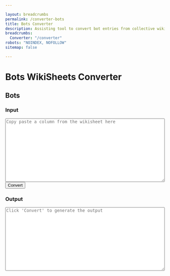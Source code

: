 ```yaml
---

layout: breadcrumbs
permalink: /converter-bots
title: Bots Converter
description: Assisting tool to convert bot entries from collective wiki sheets to wiki pages
breadcrumbs:
  Converter: "/converter"
robots: "NOINDEX, NOFOLLOW"
sitemap: false

---
```


# Bots WikiSheets Converter


<h2 id="bots">Bots</h2>

<div id="autoconverter-bots">
	<h3>Input</h3>
	<textarea id="input-bots" placeholder="Copy paste a column from the wikisheet here"></textarea>
	<button id="convert-bots">Convert</button>
	<h3>Output</h3>
	<textarea id="output-bots" placeholder="Click &#39;Convert&#39; to generate the output"></textarea>
</div>

<style type="text/css">
#autoconverter-bots textarea {
	width: 100%;
	height: 200px;
}
</style>

<script type="text/javascript">
	
var botRows = ["contributors", "updatedAt", "# Wiki page infos", "title", "name", "description", "imageUrl", "breadcrumbs", "  Bots", "  -_class_-", "# Bot infos", "botName", "botDescription", "botImageUrl", "botType", "botRarity", "botRaritySortOrder", "botAcquisition", "botOpinion", "searchKeywords", "# Abilities infos", "ability1Name", "ability1Info", "ability1Description", "ability2Name", "ability2Info", "ability2Description", "ability3Name", "ability3Info", "ability3Description", "# AI tree infos", "ai1aName", "ai1aDescription", "ai1bName", "ai1bDescription", "ai2aName", "ai2aDescription", "ai2bName", "ai2bDescription", "ai3aName", "ai3aDescription", "ai3bName", "ai3bDescription", "ai4aName", "ai4aDescription", "ai4bName", "ai4bDescription", "ai5aName", "ai5aDescription", "ai5bName", "ai5bDescription", "# Stats infos", "lvl1Hp", "lvl1Dmg", "lvl1Dps", "lvl1Speed", "lvl10Hp", "lvl10Dmg", "lvl10Dps", "lvl20Hp", "lvl20Dmg", "lvl20Dps", "lvl25Hp", "lvl25Dmg", "lvl25Dps", "# Upgrade infos", "epicMat", "rareMat", "specialMat", "commonMat1", "commonMat2", "commonMat3"]	;

function select(s){
	return s.split('__begin__\n')[1].split('\n__end__')[0]
}
function decorate(s){
	return '---\nlayout: bot\n'+s+'\n---'
}
function formatStr(str){
	var i=0;
	return	decorate(
		select(str).replaceAll('"\nhttp', 'http',).split('\n')
			.map(function(line){return line.replaceAll('"','')})
			.map(function(val){return botRows[i++]+': "'+val+'"'})
			.join('\n').replace(/#.*"_?_?"/g,'\n').replaceAll('__','')
		)
}
function convertFromFields(){
	var str = formatStr(document.querySelector('#input-bots').value);
	var botClass = str.split('botType: "')[1].split('"')[0]
	document.querySelector('#output-bots').value = str.replace('-_class_-: "', botClass+': "').replace('breadcrumbs: ""', 'breadcrumbs:');
}
document.querySelector('#convert-bots').onclick = convertFromFields;

function trimInput(){
	document.querySelector('#input-bots').value = document.querySelector('#input-bots').value.trim();
	console.log(document.querySelector('#input-bots').value.trim())
}
document.querySelector('#input-bots').addEventListener('input', trimInput, false);
</script>
